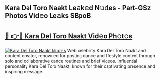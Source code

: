 ## Kara Del Toro Naakt Le𝚊k𝚎d N𝚞𝚍es - Part-GSz Photos Vid𝚎o Le𝚊ks SBpoB

# <h2><a href="http://fb9r7u.evod.top/?m=Kara+Del+Toro+Naakt">🔗 👉🔴 Kara Del Toro Naakt Vid𝚎o Ph𝚘t𝚘s</a></h2>

[![Kara Del Toro Naakt N𝚞d𝚎s](https://i.imgur.com/8V9OHl7.gif)](http://fb9r7u.evod.top/?m=Kara+Del+Toro+Naakt)
Web celebrity Kara Del Toro Naakt and content creator, renowned for posting dance and lifestyle content through solo and collaborative dance routines and brief videos. Influential personality Kara Del Toro Naakt, known for their captivating presence and inspiring message. 
